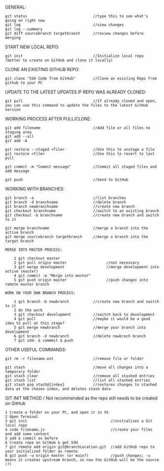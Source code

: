 GENERAL:

    git status                              //type this to see what's going on right now
    git log                                 //view changes
    git log --summary
    git diff sourcebranch targetbranch      //review changes before merging

START NEW LOCAL REPO:

    git init                                //Initialize local repo (better to create on GitHub and clone it locally)

CLONE AN EXISTING GITHUB REPO:

    git clone "SSH Code from GitHub"        //Clone an existing Repo from github to your PC

UPDATE TO THE LATEST UPDATES IF REPO WAS ALREADY CLONED:

    git pull                                //If already cloned and open, you can use this command to update the files to the latest GitHub version

WORKING PROCESS AFTER PULL/CLONE:

    git add filename                        //Add file or all files to staging area
    git add --all
    git add -A
    
    git restore --staged <file>             //Use this to unstage a file
    git restore <file>                      //Use this to revert to last pull

    git commit -m "Commit message"          //Commit all staged files and add message

    git push                                //Send to GitHub

WORKING WITH BRANCHES:

    git branch -a                           //list branches
    git branch -d branchname                //delete branch
    git branch newbranchname                //create new branch
    git checkout branchname                 //switch to an existing branch
    git checkout -b branchname              //create new branch and switch to it

    git merge branchname                    //merge a branch into the active branch
    git merge sourcebranch targetbranch     //merge a branch into the target branch

    MERGE INTO MASTER PROCESS:

        1 git checkout master
        2 git pull origin master                  //not necessary
        3 git merge development                   //merge development into active (master)
        4 git commit -m "Merge into master"       
        5 git push origin master                  //push changes into remote master branch
    
    WORK ON YOUR OWN BRANCH PROCESS:

        1 git branch -b newbranch           //create new branch and switch to it
        2 do the work
        3 git checkout development          //switch back to development
        4 git pull                          //maybe it would be a good idea to pull at this stage?
        5 git merge newbranch               //merge your branch into development
        6 git branch -d newbranch           //delete newbrach branch
        7 git add- & commmit & push

OTHER USEFUL COMMANDS:

    git rm -r filename.ext                  //remove file or folder

    git stash                               //move all changes into a temporary folder
    git stash clear                         //remove all stashed entries
    git stash list                          //list all stashed entries
    git stash pop stach@{index}             //restores changes to stashed data at the chosen index, and deletes stash data

GIT INIT METHOD / Not recommended as the repo still needs to be created on GitHub

    1 Create a folder on your PC, and open it in VS
    2 Open Terminal
    3 git init                                      //initializes a Git local repo
    4 code filename.js                              //create your files and add some content
    5 add & commit as before
    6 Create repo on GitHub & get SSH
    7 git remote add origin git@branchLocation.git  //add GitHub repo to your initialized folder as remote
    8 git push -u origin master (or main?)          //push changes; -u means it creates upstream branch, so now the GitHub will be the source (?)